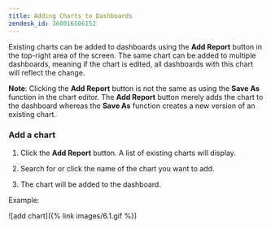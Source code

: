```yaml
---
title: Adding Charts to Dashboards
zendesk_id: 360016506152
---
```


Existing charts can be added to dashboards using the **Add Report** button in the top-right area of the screen. The same chart can be added to multiple dashboards, meaning if the chart is edited, all dashboards with this chart will reflect the change.

**Note**: Clicking the **Add Report** button is not the same as using the **Save As** function in the chart editor. The **Add Report** button merely adds the chart to the dashboard whereas the **Save As** function creates a new version of an existing chart.

### Add a chart

1. Click the **Add Report** button. A list of existing charts will display.

1. Search for or click the name of the chart you want to add.

1. The chart will be added to the dashboard.

Example:

![add chart]({% link images/6.1.gif %})
